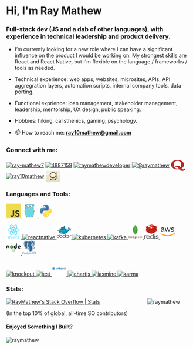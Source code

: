 <h1 align="left">Hi, I'm Ray Mathew</h1>
<h3 align="left">Full-stack dev (JS and a dab of other languages), with experience in technical leadership and product delivery.</h3>

- I’m currently looking for a new role where I can have a significant influence on the product I would be working on. My strongest skills are React and React Native, but I'm flexible on the language / frameworks / tools as needed.

- Technical experience: web apps, websites, microsites, APIs, API aggregration layers, automation scripts, internal company tools, data porting.

- Functional exprience: loan management, stakeholder management, leadership, mentorship, UX design, public speaking.

- Hobbies: hiking, calisthenics, gaming, psychology.

- 📫 How to reach me: **ray10mathew@gmail.com**


<h3 align="left">Connect with me:</h3>
<p align="left">
<a href="https://linkedin.com/in/ray-mathew7" target="_blank"><img align="center" src="https://raw.githubusercontent.com/rahuldkjain/github-profile-readme-generator/master/src/images/icons/Social/linked-in-alt.svg" alt="ray-mathew7" height="30" width="40" /></a>
<a href="https://stackoverflow.com/users/4887159" target="_blank"><img align="center" src="https://raw.githubusercontent.com/rahuldkjain/github-profile-readme-generator/master/src/images/icons/Social/stack-overflow.svg" alt="4887159" height="30" width="40" /></a>
<a href="https://dev.to/raymathewdeveloper" target="_blank"><img align="center" src="https://raw.githubusercontent.com/rahuldkjain/github-profile-readme-generator/master/src/images/icons/Social/devto.svg" alt="raymathewdeveloper" height="30" width="40" /></a>
<a href="https://medium.com/@raymathew" target="_blank"><img align="center" src="https://raw.githubusercontent.com/rahuldkjain/github-profile-readme-generator/master/src/images/icons/Social/medium.svg" alt="@raymathew" height="30" width="40" /></a>
<a href="https://www.quora.com/profile/Ray-Mathew" target="_blank"><img align="center" src="https://raw.githubusercontent.com/RayMathew/RayMathew/main/quora-icon.svg" alt="@raymathew" height="30" width="40" /></a>
<a href="https://instagram.com/ray10mathew" target="_blank"><img align="center" src="https://raw.githubusercontent.com/rahuldkjain/github-profile-readme-generator/master/src/images/icons/Social/instagram.svg" alt="ray10mathew" height="30" width="40" /></a>
<a href="https://www.goodreads.com/user/show/60271412-ray-mathew" target="_blank"><img align="center" src="https://raw.githubusercontent.com/RayMathew/RayMathew/main/Goodreads_logo.svg" alt="@raymathew" height="30" width="40" /></a>
</p>

<h3 align="left">Languages and Tools:</h3>
<p align="left"> 
<a href="https://developer.mozilla.org/en-US/docs/Web/JavaScript" target="_blank" rel="noreferrer"> <img src="https://raw.githubusercontent.com/devicons/devicon/master/icons/javascript/javascript-original.svg" alt="javascript" width="40" height="40"/> </a> <a href="https://golang.org" target="_blank" rel="noreferrer"> <img src="https://raw.githubusercontent.com/devicons/devicon/master/icons/go/go-original.svg" alt="go" width="40" height="40"/> </a> <a href="https://www.python.org" target="_blank" rel="noreferrer"> <img src="https://raw.githubusercontent.com/devicons/devicon/master/icons/python/python-original.svg" alt="python" width="40" height="40"/> </a>
  
<a href="https://reactjs.org/" target="_blank" rel="noreferrer"> <img src="https://raw.githubusercontent.com/devicons/devicon/master/icons/react/react-original-wordmark.svg" alt="react" width="40" height="40"/> </a> <a href="https://reactnative.dev/" target="_blank" rel="noreferrer"> <img src="https://reactnative.dev/img/header_logo.svg" alt="reactnative" width="40" height="40"/> </a> <a href="https://www.docker.com/" target="_blank" rel="noreferrer"> <img src="https://raw.githubusercontent.com/devicons/devicon/master/icons/docker/docker-original-wordmark.svg" alt="docker" width="40" height="40"/> </a> <a href="https://kubernetes.io" target="_blank" rel="noreferrer"> <img src="https://www.vectorlogo.zone/logos/kubernetes/kubernetes-icon.svg" alt="kubernetes" width="40" height="40"/> </a> <a href="https://kafka.apache.org/" target="_blank" rel="noreferrer"> <img src="https://www.vectorlogo.zone/logos/apache_kafka/apache_kafka-icon.svg" alt="kafka" width="40" height="40"/> </a> <a href="https://www.mongodb.com/" target="_blank" rel="noreferrer"> <img src="https://raw.githubusercontent.com/devicons/devicon/master/icons/mongodb/mongodb-original-wordmark.svg" alt="mongodb" width="40" height="40"/> </a> <a href="https://redis.io" target="_blank" rel="noreferrer"> <img src="https://raw.githubusercontent.com/devicons/devicon/master/icons/redis/redis-original-wordmark.svg" alt="redis" width="40" height="40"/> </a> <a href="https://aws.amazon.com" target="_blank" rel="noreferrer"> <img src="https://raw.githubusercontent.com/devicons/devicon/master/icons/amazonwebservices/amazonwebservices-original-wordmark.svg" alt="aws" width="40" height="40"/> </a> <a href="https://nodejs.org" target="_blank" rel="noreferrer"> <img src="https://raw.githubusercontent.com/devicons/devicon/master/icons/nodejs/nodejs-original-wordmark.svg" alt="nodejs" width="40" height="40"/> </a> <a href="https://www.postgresql.org/" target="_blank" rel="noreferrer"> <img src="https://raw.githubusercontent.com/devicons/devicon/refs/heads/master/icons/postgresql/postgresql-plain-wordmark.svg" alt="postgresql" width="40" height="40"/> </a> 

<a href="https://knockoutjs.com/" target="_blank" rel="noreferrer"> <img src="https://icon.icepanel.io/Technology/svg/Knockout.svg" alt="knockout" width="40" height="40"/> </a> <a href="https://jestjs.io" target="_blank" rel="noreferrer"> <img src="https://www.vectorlogo.zone/logos/jestjsio/jestjsio-icon.svg" alt="jest" width="40" height="40"/> </a> <a href="https://webpack.js.org" target="_blank" rel="noreferrer"> <img src="https://raw.githubusercontent.com/devicons/devicon/d00d0969292a6569d45b06d3f350f463a0107b0d/icons/webpack/webpack-original-wordmark.svg" alt="webpack" width="40" height="40"/> </a> <a href="https://www.chartjs.org" target="_blank" rel="noreferrer"> <img src="https://www.chartjs.org/media/logo-title.svg" alt="chartjs" width="40" height="40"/> </a> <a href="https://jasmine.github.io/" target="_blank" rel="noreferrer"> <img src="https://www.vectorlogo.zone/logos/jasmine/jasmine-icon.svg" alt="jasmine" width="40" height="40"/> </a> <a href="https://karma-runner.github.io/latest/index.html" target="_blank" rel="noreferrer"> <img src="https://raw.githubusercontent.com/detain/svg-logos/780f25886640cef088af994181646db2f6b1a3f8/svg/karma.svg" alt="karma" width="40" height="40"/> </a>
</p>

<h3 align="left">Stats:</h3>
    <img align="right" src="https://github-readme-stats.vercel.app/api/top-langs?username=raymathew&show_icons=true&locale=en&layout=compact" alt="raymathew" style="margin-right: 30px"/>


<a align="left" href="[http://example.com/](https://stackoverflow.com/users/4887159/ray)" target="_blank">[![RayMathew's Stack Overflow | Stats](https://stats.quira.sh/RayMathew/stack-overflow?theme=dark)](https://stackoverflow.com/users/4887159/ray)</a>

(In the top 10% of global, all-time SO contributors)
</p>

<h4 align="left">Enjoyed Something I Built?</h4>
<p><a href="https://www.buymeacoffee.com/raymathew" target="_blank"> <img align="left" src="https://cdn.buymeacoffee.com/buttons/v2/default-yellow.png" height="50" width="210" alt="raymathew" /></a></p><br><br>
